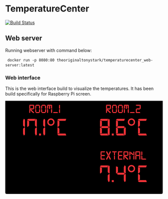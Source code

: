 # TemperatureCenter

[![Build Status](https://travis-ci.com/mlsmrc/TemperatureCenter.svg?branch=web-server)](https://travis-ci.com/mlsmrc/TemperatureCenter)

## Web server
Running webserver with command below:

```
 docker run -p 8080:80 theoriginaltonystark/temperaturecenter_web-server:latest
```

### Web interface

This is the web interface build to visualize the temperatures. It has been build specifically for Raspberry Pi screen.

![RPi_Interface](README/screen.png)
